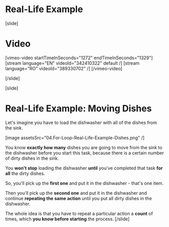 # Real-Life Example

[slide]
# Video

[vimeo-video startTimeInSeconds="1272" endTimeInSeconds="1329"]
[stream language="EN" videoId="342410322" default /]
[stream language="RO" videoId="389330702"  /]
[/vimeo-video]

[/slide]

[slide]
# Real-Life Example: Moving Dishes
Let's imagine you have to load the dishwasher with all of the dishes from the sink.

[image assetsSrc="04.For-Loop-Real-Life-Example-Dishes.png" /]

You know **exactly how many** dishes you are going to move from the sink to the dishwasher before you start this task, because there is a certain number of dirty dishes in the sink.

You **won't stop** loading the dishwasher **until** you've completed that task **for all** the dirty dishes.

So, you'll pick up the **first one** and put it in the dishwasher - that's one item.

Then you'll pick up the **second one** and put it in the dishwasher and continue **repeating the same action** until you put all dirty dishes in the dishwasher.

The whole idea is that you have to repeat a particular action a **count** of times, which **you know before starting** the process.
[/slide]
